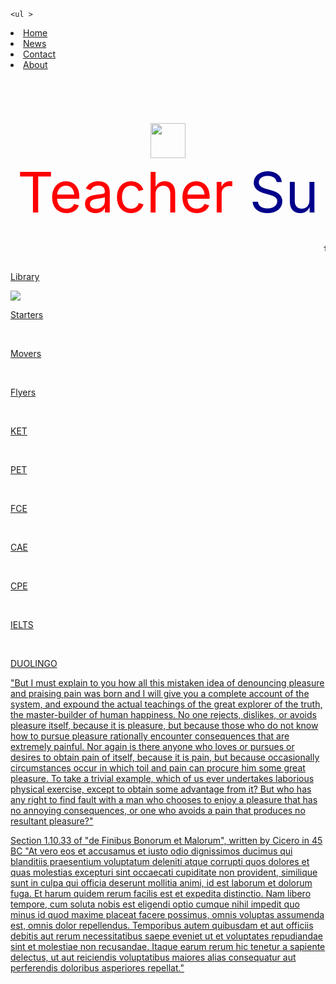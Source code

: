 <style>
</style>
<script src=""></script>
</title>
	<style>

@import url('https://fonts.googleapis.com/css2?family=Bebas+Neue&display=swap');
  h4{background-color: #ebebeb}

  a:link {color: red}
  a:visited {color: #ff5959}
  a:hover {color: silver}
	


  
  .box {background-color: #bd6833;
background-image: url(http://www.transparenttextures.com/patterns/wood-pattern.png);
            
            width: 200px;
            height: 60px;
            margin: 20px 0px 10px 60px;
            border: 15px inset #663202;
         box-shadow: 10px 10px #dbdbdb;

         font-family: Bebas Neue;
         text-align: center;
         text-shadow: 1px 1px #d9d9d9;

         text-align: center;
       font-size: 30px;
              align-content: center;
cursor: pointer;

}
  

          #Sample {float: right;}

#heading { width: 30px; 
	text-shadow: 6px 6px #d9d9d9;
text-align: center;}


    .head  {background-color: #bf9575
; /* Green */
  border: 2px solid #4f2708;
  color: white;
  padding: 15px 32px;
  text-align: center;
  text-decoration: none;
  display: inline-block;
  font-size: 19px;
  cursor: pointer;
  float: left;}
 
</style>
<!--<style> 
p{text-shadow: 200px 20px 30px blue;}</style>-->


</head>
<body>

	<ul >
  <li class="head"; type="button"><a href="#home">Home</a></li>
  <li class="head"; type="button"><a href="#news">News</a></li>
  <li class="head"; type="button"><a href="#contact">Contact</a></li>
  <li class="head"; type="button"><a href="#about">About</a></li>
</ul>

<br/>
<br/><br/><br/><br/>

<center><img src="trsu.png" style="height: 56px; width: 56px;"></center>
<center><p7 id="heading"><span style="color: red; font-size: 90px;"> Teacher</span><span style="color: darkblue; font-size: 90px;"> Su</span></p7>
</center>



<marquee><pre>teachersu                   *****                            teacher su                    *****                    teacher su                           </pre></marquee>

<a target="_blank" href="http://library.teachersucenter.com/">Library</a>


<!--OOOOOOOOOOOOOOOOOOOOOOOOOOOOOOOOOOOOOO-->
<img id="Sample" src="https://lh3.googleusercontent.com/7NAnhH9ol0QSZPGIYJQXiMdoPHVlRwmB5CV5qL_giBkGClwPvlIK6F48LsH4hbpzeCdW5rs1TG4bLPV5vYFjaFsej0j5DGU556bVJ_T3ohJMKQ_1NHkeWeTT5dHQ_T8GiCIvJRzISTLKAy0JLSJZH2OpjfnT5cQiBj0k7BuvT2ivTBRP3fzGLO-WCnOVsTeB_gsN8KHFEKxyUvAIr5iuvSFqX8V92QPMU0XpI5xWel_h3urB-kZ_U-Xp9A0y5m42RAtcTPwOTHPEeX5AwDFLmYbXjP0jZ2t3aOIVGdwCpOxuNRpi0RGZbpg57jSuEZRGDOTl6_F83FteA97x5O_MCBmwlo25FSBwQ_MvjMvAfmpKUntqsNs3qp2NfGEzUJDCqlZcLF3JKe2Nt-gziKHbbKfxotwedynrGaFwH875ln50GnnsZFwb_RAnsQwKIQTxMB6w-b_soNTAOecrLDaQ-2Q5nES3CGSkDrlnFeUUcHucWY1TgG3Q0DcKj2dsAF79dX3crT5wZ4tMyo8UJHkCG5fBpd8Ji6WHoMYJ_nOOC0qNTJRkIRTqKTFMVhVBjYrkdZba3OWg34katu_UZASd17lTy-uq5EpNfEzZJIF_7QUmEgKow9TzaHoEMmDBGK-Ewg1fIvpCaz_DkAEeL9BHROYEokwNvnC2UCiyyZKYfgqXnh7LeEs2GzCy8VwtoYB9dVG1LvfInkJxLS9GX340i3o=w340-h870-no?authuser=0">




<p id="name">
	<p class="box">
<p2><a href="file:///C:/Users/Dell/Desktop/Webdev/TeacherSu2.html" ;type="button">Starters</p2></p>
<br/>

<p class="box">
	<p2><a href="https://www.w3schools.com/spaces/" ;type="button">Movers</p2></p>
<br/>

<p class="box">
<p2><a href="https://zoom.us/" ;type="button">Flyers</p2></p>
<br/>

<p class="box">
<p2>KET</p2></p>
<br/>

<p class="box">
<p2>PET</p2></p>
<br/>

<p class="box">
<p2>FCE</p2></p>
<br/>


<p class="box">
<p2>CAE</p2></p>
<br/>

<p class="box">
<p2>CPE</p2></p>
<br/>

<p class="box">
<p2>IELTS</p2></p>
<br/>

<p class="box">
<p2>DUOLINGO</p2></p>


</p>











                               
<p4 id=explaination>"But I must explain to you how all this mistaken idea of denouncing pleasure and praising pain was born and I will give you a complete account of the system, and expound the actual teachings of the great explorer of the truth, the master-builder of human happiness. No one rejects, dislikes, or avoids pleasure itself, because it is pleasure, but because those who do not know how to pursue pleasure rationally encounter consequences that are extremely painful. Nor again is there anyone who loves or pursues or desires to obtain pain of itself, because it is pain, but because occasionally circumstances occur in which toil and pain can procure him some great pleasure. To take a trivial example, which of us ever undertakes laborious physical exercise, except to obtain some advantage from it? But who has any right to find fault with a man who chooses to enjoy a pleasure that has no annoying consequences, or one who avoids a pain that produces no resultant pleasure?"

Section 1.10.33 of "de Finibus Bonorum et Malorum", written by Cicero in 45 BC
"At vero eos et accusamus et iusto odio dignissimos ducimus qui blanditiis praesentium voluptatum deleniti atque corrupti quos dolores et quas molestias excepturi sint occaecati cupiditate non provident, similique sunt in culpa qui officia deserunt mollitia animi, id est laborum et dolorum fuga. Et harum quidem rerum facilis est et expedita distinctio. Nam libero tempore, cum soluta nobis est eligendi optio cumque nihil impedit quo minus id quod maxime placeat facere possimus, omnis voluptas assumenda est, omnis dolor repellendus. Temporibus autem quibusdam et aut officiis debitis aut rerum necessitatibus saepe eveniet ut et voluptates repudiandae sint et molestiae non recusandae. Itaque earum rerum hic tenetur a sapiente delectus, ut aut reiciendis voluptatibus maiores alias consequatur aut perferendis doloribus asperiores repellat."</p4>
</body>
</html>
